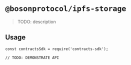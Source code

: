 # `@bosonprotocol/ipfs-storage`

> TODO: description

## Usage

```
const contractsSdk = require('contracts-sdk');

// TODO: DEMONSTRATE API
```
